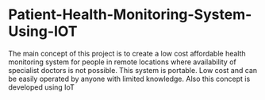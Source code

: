 # Patient-Health-Monitoring-System-Using-IOT
The main concept of this project is to create a low cost affordable health monitoring system for people in remote locations where availability of specialist doctors is not possible. This system is portable. Low cost and can be easily operated by anyone with limited knowledge. Also this concept is developed using IoT
